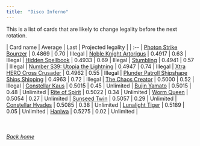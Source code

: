 ```yaml
---
title:  "Disco Inferno"
---
```


This is a list of cards that are likely to change legality before the next rotation.

| Card name | Average | Last | Projected legality |
| :-- |
[Photon Strike Bounzer](https://db.ygoprodeck.com/card/?search=Photon%20Strike%20Bounzer) | 0.4869 | 0.70 | Illegal |
[Noble Knight Artorigus](https://db.ygoprodeck.com/card/?search=Noble%20Knight%20Artorigus) | 0.4917 | 0.63 | Illegal |
[Hidden Spellbook](https://db.ygoprodeck.com/card/?search=Hidden%20Spellbook) | 0.4933 | 0.69 | Illegal |
[Stumbling](https://db.ygoprodeck.com/card/?search=Stumbling) | 0.4941 | 0.57 | Illegal |
[Number S39: Utopia the Lightning](https://db.ygoprodeck.com/card/?search=Number%20S39:%20Utopia%20the%20Lightning) | 0.4947 | 0.74 | Illegal |
[Xtra HERO Cross Crusader](https://db.ygoprodeck.com/card/?search=Xtra%20HERO%20Cross%20Crusader) | 0.4962 | 0.55 | Illegal |
[Plunder Patroll Shipshape Ships Shipping](https://db.ygoprodeck.com/card/?search=Plunder%20Patroll%20Shipshape%20Ships%20Shipping) | 0.4963 | 0.72 | Illegal |
[The Chaos Creator](https://db.ygoprodeck.com/card/?search=The%20Chaos%20Creator) | 0.5000 | 0.52 | Illegal |
[Constellar Kaus](https://db.ygoprodeck.com/card/?search=Constellar%20Kaus) | 0.5015 | 0.45 | Unlimited |
[Bujin Yamato](https://db.ygoprodeck.com/card/?search=Bujin%20Yamato) | 0.5015 | 0.48 | Unlimited |
[Rite of Spirit](https://db.ygoprodeck.com/card/?search=Rite%20of%20Spirit) | 0.5022 | 0.34 | Unlimited |
[Worm Queen](https://db.ygoprodeck.com/card/?search=Worm%20Queen) | 0.5054 | 0.27 | Unlimited |
[Sunseed Twin](https://db.ygoprodeck.com/card/?search=Sunseed%20Twin) | 0.5057 | 0.29 | Unlimited |
[Constellar Hyades](https://db.ygoprodeck.com/card/?search=Constellar%20Hyades) | 0.5085 | 0.38 | Unlimited |
[Lunalight Tiger](https://db.ygoprodeck.com/card/?search=Lunalight%20Tiger) | 0.5189 | 0.05 | Unlimited |
[Haniwa](https://db.ygoprodeck.com/card/?search=Haniwa) | 0.5275 | 0.02 | Unlimited |

<br>

###### [Back home](index)